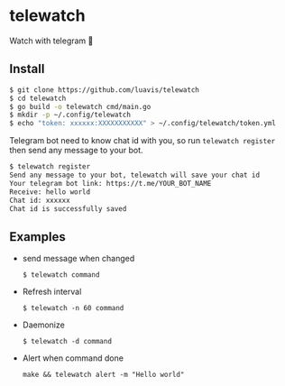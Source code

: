 # telewatch

Watch with telegram 🔭

## Install

```sh
$ git clone https://github.com/luavis/telewatch
$ cd telewatch
$ go build -o telewatch cmd/main.go
$ mkdir -p ~/.config/telewatch
$ echo "token: xxxxxx:XXXXXXXXXXX" > ~/.config/telewatch/token.yml
```

Telegram bot need to know chat id with you, so run `telewatch register` then
send any message to your bot.

```sh
$ telewatch register
Send any message to your bot, telewatch will save your chat id
Your telegram bot link: https://t.me/YOUR_BOT_NAME
Receive: hello world
Chat id: xxxxxx
Chat id is successfully saved
```

## Examples

- send message when changed
    ```
    $ telewatch command
    ```
- Refresh interval
    ```
    $ telewatch -n 60 command
    ```
- Daemonize
    ```
    $ telewatch -d command
    ```
- Alert when command done
    ```
    make && telewatch alert -m "Hello world"
    ```
